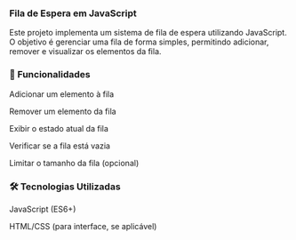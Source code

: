 ### Fila de Espera em JavaScript

Este projeto implementa um sistema de fila de espera utilizando JavaScript. O objetivo é gerenciar uma fila de forma simples, permitindo adicionar, remover e visualizar os elementos da fila.

### 🚀 Funcionalidades

Adicionar um elemento à fila

Remover um elemento da fila

Exibir o estado atual da fila

Verificar se a fila está vazia

Limitar o tamanho da fila (opcional)

### 🛠️ Tecnologias Utilizadas

JavaScript (ES6+)

HTML/CSS (para interface, se aplicável)
